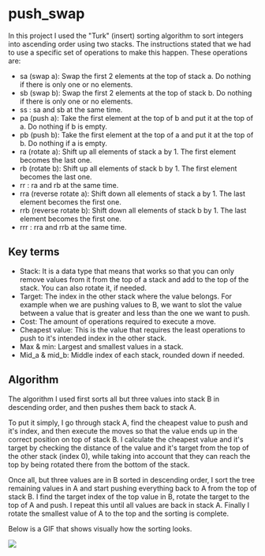 # push_swap
In this project I used the "Turk" (insert) sorting algorithm to sort integers into ascending order
using two stacks. The instructions stated that we had to use a specific set of operations to make
this happen. These operations are:

- sa (swap a): Swap the first 2 elements at the top of stack a. Do nothing if there is only one or no elements.
- sb (swap b): Swap the first 2 elements at the top of stack b. Do nothing if there is only one or no elements.
- ss : sa and sb at the same time.
- pa (push a): Take the first element at the top of b and put it at the top of a. Do nothing if b is empty.
- pb (push b): Take the first element at the top of a and put it at the top of b. Do nothing if a is empty.
- ra (rotate a): Shift up all elements of stack a by 1. The first element becomes the last one.
- rb (rotate b): Shift up all elements of stack b by 1. The first element becomes the last one.
- rr : ra and rb at the same time.
- rra (reverse rotate a): Shift down all elements of stack a by 1. The last element becomes the first one.
- rrb (reverse rotate b): Shift down all elements of stack b by 1. The last element becomes the first one.
- rrr : rra and rrb at the same time.

## Key terms

- Stack: It is a data type that means that works so that you can only remove values from it from the
  top of a stack and add to the top of the stack. You can also rotate it, if needed.
- Target: The index in the other stack where the value belongs. For example when we are pushing
  values to B, we want to slot the value between a value that is greater and less than the one we
  want to push. 
- Cost: The amount of operations required to execute a move.
- Cheapest value: This is the value that requires the least operations to push to it's intended
  index in the other stack.
- Max & min: Largest and smallest values in a stack.
- Mid_a & mid_b: Middle index of each stack, rounded down if needed.

## Algorithm

The algorithm I used first sorts all but three values into stack B in descending order, and then
pushes them back to stack A.

To put it simply, I go through stack A, find the cheapest value to push and it's index, and then
execute the moves so that the value ends up in the correct position on top of stack B. I calculate
the cheapest value and it's target by checking the distance of the value and it's target from the
top of the other stack (index 0), while taking into account that they can reach the top by being
rotated there from the bottom of the stack.

Once all, but three values are in B sorted in descending order, I sort the tree remaining values in
A and start pushing everything back to A from the top of stack B. I find the target index of the top
value in B, rotate the target to the top of A and push. I repeat this until all values are back in
stack A. Finally I rotate the smallest value of A to the top and the sorting is complete.

Below is a GIF that shows visually how the sorting looks.

![](https://github.com/Kiiskii/push_swap/visualize_push_swap.gif)
